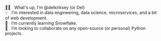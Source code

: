 👋🏿  &nbsp;&nbsp;What's up, I’m @delkirksey (or Del) <br/>
💡  &nbsp;&nbsp;I’m interested in data engineering, data science, microservices, and a bit of web development. <br/>
🌱  &nbsp;&nbsp;I’m currently learning Snowflake. <br/>
💞️  &nbsp;&nbsp;I’m looking to collaborate on any open-source (or personal) Python projects. <br/>

<!---
delkirksey/delkirksey is a ✨ special ✨ repository because its `README.md` (this file) appears on your GitHub profile.
You can click the Preview link to take a look at your changes.
--->
